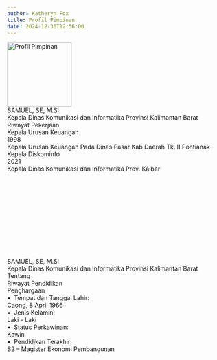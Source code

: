 ```yaml
---
author: Katheryn Fox
title: Profil Pimpinan
date: 2024-12-30T12:56:00
---
```

<div class="max-w-4xl mx-auto bg-white dark:bg-gray-800 rounded-lg overflow-hidden">
    <div class="flex flex-col sm:flex-row">
        <div class="sm:w-1/3 w-full p-4 flex flex-col items-center">
            <img alt="Profil Pimpinan" class="w-3/4 sm:w-full rounded-lg mb-4" height="150" src="/images/pimpinanfix.png" width="150"/>
            <!-- Nama dan jabatan untuk tampilan mobile -->
            <div class="sm:hidden mb-4 text-center">
                <div class="text-2xl font-bold text-green-600 dark:text-green-400">SAMUEL, SE, M.Si</div>
                <div class="text-sm text-gray-600 dark:text-gray-300">Kepala Dinas Komunikasi dan Informatika Provinsi Kalimantan Barat</div>
            </div>
            <div class="flex items-center mb-2 w-full">
                <div class="text-left text-lg font-semibold text-green-600 dark:text-green-400">
                    Riwayat Pekerjaan
                </div>
                <div class="border-t-4 border-green-600 dark:border-green-400 flex-grow ml-2"></div>
            </div>
            <div class="bg-white dark:bg-gray-800 p-4 rounded-lg shadow border-2 border-gray-300 dark:border-gray-600 space-y-4 overflow-y-scroll w-full" style="height: 300px;">
                <div class="border-b border-gray-200 dark:border-gray-600 pb-4 mb-4">
                    <div class="flex justify-between items-center mb-2">
                        <div class="text-base font-semibold dark:text-white">Kepala Urusan Keuangan</div>
                        <div class="text-sm text-white bg-customGreen dark:bg-green-600 rounded-full px-4 py-1 inline-block text-center font-bold">1998</div>
                    </div>
                    <div class="mt-2 text-sm text-gray-500 dark:text-gray-400">Kepala Urusan Keuangan Pada Dinas Pasar Kab Daerah Tk. II Pontianak</div>
                </div>
                <!-- Repeat pattern for other work history items with dark mode classes -->
                <!-- Last item shown as example -->
                <div>
                    <div class="flex justify-between items-center mb-2">
                        <div class="text-base font-semibold dark:text-white">Kepala Diskominfo</div>
                        <div class="text-sm text-white bg-customGreen dark:bg-green-600 rounded-full px-4 py-1 inline-block text-center font-bold">2021</div>
                    </div>
                    <div class="mt-2 text-sm text-gray-500 dark:text-gray-400">Kepala Dinas Komunikasi dan Informatika Prov. Kalbar</div>
                </div>
            </div>
        </div>
        <div class="sm:w-2/3 w-full p-6">
            <!-- Nama dan jabatan untuk tampilan desktop -->
            <div class="hidden sm:block">
                <div class="text-2xl font-bold text-green-600 dark:text-green-400">SAMUEL, SE, M.Si</div>
                <div class="text-sm text-gray-600 dark:text-gray-300 mb-4">Kepala Dinas Komunikasi dan Informatika Provinsi Kalimantan Barat</div>
            </div>
            <div class="flex flex-row items-center justify-center space-x-3 mb-4 pt-24">
                <div class="flex items-center text-gray-400 dark:text-gray-300 cursor-pointer text-center" onclick="toggleVisibility('tentang');">
                    <i class="fas fa-info-circle mr-1 sm:inline-block hidden" id="icon-tentang"></i>
                    <span class="font-semibold" id="text-tentang">Tentang</span>
                </div>
                <div class="flex items-center text-gray-400 dark:text-gray-300 cursor-pointer text-center" onclick="toggleVisibility('pendidikan');">
                    <i class="fas fa-graduation-cap mr-1 sm:inline-block hidden" id="icon-pendidikan"></i>
                    <span class="font-semibold" id="text-pendidikan">Riwayat Pendidikan</span>
                </div>
                <div class="flex items-center text-gray-400 dark:text-gray-300 cursor-pointer text-center" onclick="toggleVisibility('penghargaan');">
                    <i class="fas fa-trophy mr-1 sm:inline-block hidden" id="icon-penghargaan"></i>
                    <span class="font-semibold" id="text-penghargaan">Penghargaan</span>
                </div>
            </div>
            <div class="border-t-2 border-green-600 dark:border-green-400 mb-4"></div>
            <div id="tentang" class="bg-white dark:bg-gray-800 p-6 rounded-lg shadow border-2 border-gray-300 dark:border-gray-600 h-auto">
                <div class="space-y-4">
                    <div>
                        <span class="font-semibold dark:text-white">&#8226;&nbsp; Tempat dan Tanggal Lahir:</span>
                        <div class="ml-4 dark:text-gray-300">Caong, 8 April 1966</div>
                    </div>
                    <div>
                        <span class="font-semibold dark:text-white">&#8226;&nbsp; Jenis Kelamin:</span>
                        <div class="ml-4 dark:text-gray-300"><i class="fas fa-mars"></i> Laki - Laki</div>
                    </div>
                    <div>
                        <span class="font-semibold dark:text-white">&#8226;&nbsp; Status Perkawinan:</span>
                        <div class="ml-4 dark:text-gray-300">Kawin</div>
                    </div>
                    <div>
                        <span class="font-semibold dark:text-white">&#8226;&nbsp; Pendidikan Terakhir:</span>
                        <div class="ml-4 dark:text-gray-300">S2 – Magister Ekonomi Pembangunan</div>
                    </div>
                </div>
            </div>
            <div id="pendidikan" class="bg-white dark:bg-gray-800 p-6 rounded-lg shadow border-2 border-gray-300 dark:border-gray-600 h-auto" style="display: none;">
                <div class="space-y-4">
                    <div>
                        <span class="font-semibold dark:text-white">&#8226;&nbsp; Sekolah Dasar:</span>
                        <div class="flex justify-between items-center ml-4 mt-2 mb-2">
                            <div class="text-white bg-customGreen dark:bg-green-600 rounded-full px-4 py-1 inline-block text-center" style="width: 50px; height: 30px; display: flex; align-items: center; justify-content: center;">1979</div>
                            <span class="flex-1 text-left ml-4 dark:text-gray-300">SD Subsidi Sibale Kab. Sambas</span>
                        </div>
                    </div>
                    <!-- Repeat pattern for other education items -->
                </div>
            </div>
            <div id="penghargaan" class="bg-white dark:bg-gray-800 p-6 rounded-lg shadow border-2 border-gray-300 dark:border-gray-600 h-auto" style="display: none;">
                <div class="space-y-4">
                    <div>
                        <div class="flex items-start mb-4">
                            <span class="font-semibold mr-2 dark:text-white">&#8226;</span>
                            <div class="flex-1">
                                <div class="flex justify-between items-center">
                                    <span class="dark:text-gray-300">Anugrah Parahita Ekapraya Kategori Madya Dari Menteri Pemberdayaan Perempuan Dan Perlindungan Anak</span>
                                    <span class="text-white bg-customGreen dark:bg-green-600 rounded-full px-4 py-1 inline-block text-center ml-2" style="width: 50px; height: 30px; display: flex; align-items: center; justify-content: center;">2011</span>
                                </div>
                            </div>
                        </div>
                        <!-- Repeat pattern for other awards -->
                    </div>
                </div>
            </div>
        </div>
    </div>
</div>
<script>
document.addEventListener('DOMContentLoaded', function() {
    toggleVisibility('tentang');
});
function toggleVisibility(section) {
    const sections = ['tentang', 'pendidikan', 'penghargaan'];
    sections.forEach(sec => {
        document.getElementById(sec).style.display = sec === section ? 'block' : 'none';
        const iconElement = document.getElementById('icon-' + sec);
        const textElement = document.getElementById('text-' + sec);
        if (sec === section) {
            iconElement.style.color = '#03a055';
            textElement.style.color = '#03a055';
        } else {
            iconElement.style.color = 'gray';
            textElement.style.color = 'gray';
        }
        [iconElement, textElement].forEach(element => {
            element.addEventListener('mouseover', function() {
                iconElement.style.color = 'rgba(3, 160, 85, 0.5)';
                textElement.style.color = 'rgba(3, 160, 85, 0.5)';
            });
            element.addEventListener('mouseout', function() {
                iconElement.style.color = sec === section ? '#03a055' : 'gray';
                textElement.style.color = sec === section ? '#03a055' : 'gray';
            });
        });
    });
}
</script>
